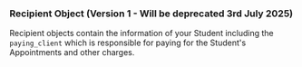 ### Recipient Object (Version 1 - Will be deprecated 3rd July 2025)

Recipient objects contain the information of your Student including the `paying_client` which 
is responsible for paying for the Student's Appointments and other charges. 
